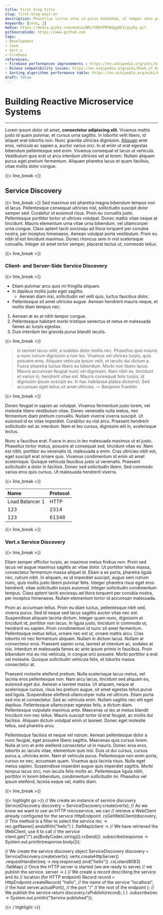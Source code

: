 ```yaml
---
title: First blog title
slug: first-blog-post-en
description: Phasellus luctus urna id purus bibendum, ut tempor odio pulvinar. Aenean venenatis nisi justo, at vestibulum nisl lacinia vitae. Etiam at urna urna.
keywords: [ceva, 2]
media: https://media.giphy.com/media/BRLfVBVVPM3WIgg8E3/giphy.gif
gitSourceCode: https://www.github.com
tags:
- Development
- Java
- Vert.x
- Firebase
references:
- Firebase performances improvements : https://en.wikipedia.org/wiki/Group_(mathematics)
- RxJava compatibility issues: https://en.wikipedia.org/wiki/Book_of_Kells
- Sorting algorithms performance table: https://en.wikipedia.org/wiki/Bacteria 
draft: false
---
```


# Building Reactive Microservice Systems
---

Lorem ipsum dolor sit amet, **consectetur adipiscing elit**. 
Vivamus mattis justo id quam pulvinar, et cursus urna sagittis. 
In lobortis velit libero, id aliquet erat lobortis non. 
Nunc gravida ultricies dignissim. 
[Aliquam](https://www.example.com) ante eros, vehicula ac sapien a, auctor varius orci. 
In at enim ut erat egestas bibendum pellentesque sed enim.
Vivamus consequat et lacus ut vehicula. 
Vestibulum quis erat ut arcu interdum ultricies vel at lorem. 
Nullam aliquam purus eget pretium fermentum. 
Aliquam pharetra lacus et quam facilisis, vitae mollis dolor congue.       

{{< line_break >}}
## Service Discovery
{{< line_break >}}
Sed maximus est pharetra magna bibendum tempus non id lacus. Pellentesque consequat ultricies nisl, sollicitudin suscipit dolor semper sed. Curabitur id euismod risus. Proin eu convallis justo. Pellentesque porttitor tortor ut ultrices volutpat. Donec mattis vitae neque at tincidunt. Mauris elementum urna vitae urna bibendum, vel ullamcorper urna congue. Class aptent taciti sociosqu ad litora torquent per conubia nostra, per inceptos himenaeos. Aenean volutpat porta vestibulum. Proin eu nibh id est tincidunt maximus. Donec rhoncus sem in nisl scelerisque convallis. Integer sit amet tortor semper, placerat lectus ut, commodo tellus.

{{< line_break >}}
### Client- and Server-Side Service Discovery
{{< line_break >}}
- Etiam pulvinar arcu quis mi fringilla aliquam. 
- In dapibus mollis justo eget sagittis. 
    - Aenean diam nisi, sollicitudin vel velit quis, luctus faucibus dolor. 
- Pellentesque sit amet ultricies augue. Aenean hendrerit mauris neque, et mollis diam tempus nec. 

1. Aenean at ex at nibh tempor congue. 
2. Pellentesque habitant morbi tristique senectus et netus et malesuada fames ac turpis egestas. 
3. Duis interdum leo gravida purus blandit iaculis.

{{< line_break >}}

> In laoreet lacus velit, a sodales dolor mollis nec. Phasellus quis mauris a nunc rutrum dignissim a non leo. Vivamus vel ultrices turpis, quis posuere eros. Aliquam vehicula ipsum velit, et iaculis dui dictum a. Fusce pharetra luctus libero eu bibendum. Morbi non libero lacus. Mauris accumsan feugiat nunc vel dignissim. Nam nibh ex, tincidunt et varius in, hendrerit vitae est. Mauris consequat felis turpis, id dignissim ipsum suscipit eu. In hac habitasse platea dictumst. Sed accumsan eget tellus sit amet ultricies.
— Benjamin Franklin

{{< line_break >}}

Donec feugiat in sapien ac volutpat. Vivamus fermentum justo lorem, vel molestie libero vestibulum vitae. Donec venenatis nulla metus, nec fermentum diam pretium convallis. Nullam viverra viverra suscipit. Ut euismod id ex vitae imperdiet. Curabitur eu nisl arcu. Praesent hendrerit sollicitudin est ac interdum. Nam et leo cursus, dignissim elit in, scelerisque lectus.


Nunc a faucibus erat. Fusce in arcu in leo malesuada maximus ut et justo. Phasellus tortor metus, posuere at consequat sed, tincidunt vitae ex. Nam est nibh, porttitor eu venenatis id, malesuada a enim. Cras ultricies nibh est, eget suscipit erat ornare quis. Vivamus condimentum id enim sit amet scelerisque. Quisque vehicula faucibus justo ut venenatis. Praesent sollicitudin a dolor in facilisis. Donec sed sollicitudin libero. Sed commodo varius eros quis cursus. Ut malesuada hendrerit viverra.

{{< line_break >}}

| Name | Protocol  |
|:----|:------|
| Load Balancer 1 | HTTP     |
| 123 | 2314  |
| 123 | 61346 |

{{< line_break >}}
### Vert.x Service Discovery
{{< line_break >}}

Etiam semper efficitur turpis, ac maximus metus finibus non. Proin sed lacus vel augue maximus sagittis ac vitae dolor. Ut porttitor tellus massa, consectetur fermentum massa aliquet id. Etiam a ex porta, pharetra ligula nec, rutrum nibh. In aliquam, ex id imperdiet suscipit, augue sem rutrum nunc, quis mollis justo libero pulvinar felis. Integer pharetra risus eget eros hendrerit, vitae sollicitudin turpis euismod. Integer sollicitudin condimentum tempus. Class aptent taciti sociosqu ad litora torquent per conubia nostra, per inceptos himenaeos. Nullam elementum tortor id accumsan malesuada.

Proin ac accumsan tellus. Proin eu diam luctus, pellentesque nibh sed, viverra purus. Sed id neque sed lacus sagittis auctor vitae nec est. Suspendisse aliquam lacinia dictum. Integer quam nunc, dignissim at tincidunt id, porttitor non lacus. In ligula justo, tincidunt in commodo ut, hendrerit eu sapien. Proin condimentum id nunc sit amet fermentum. Pellentesque metus tellus, ornare nec est ut, ornare mattis arcu. Cras lobortis mi nec fermentum aliquam. Nullam in dictum lacus. Nullam at consectetur eros. Praesent sapien urna, laoreet at interdum ac, sodales at nisi. Interdum et malesuada fames ac ante ipsum primis in faucibus. Proin bibendum nisi eu nisi vehicula, in congue orci posuere. Morbi porttitor a erat vel molestie. Quisque sollicitudin vehicula felis, et lobortis massa consectetur at.

Praesent molestie eleifend pretium. Nulla scelerisque lacus metus, vel lacinia eros pellentesque non. Nam arcu lacus, tincidunt sed aliquam eu, euismod eget dui. Aenean a laoreet massa. Ut aliquam, neque at scelerisque cursus, risus leo pretium augue, sit amet egestas tellus purus sed ligula. Suspendisse eleifend ullamcorper nulla vel ultrices. Etiam porta sed nisi et consectetur. Sed ac vehicula enim. Nullam sagittis nec elit eget dapibus. Pellentesque ullamcorper egestas felis, a dictum diam. Pellentesque vulputate maximus ante. Maecenas ut leo at metus blandit tincidunt non nec tellus. Mauris suscipit tortor id erat feugiat, ac mollis dui facilisis. Aliquam dictum volutpat enim ut laoreet. Donec eget molestie tellus, sed pharetra arcu.

Pellentesque facilisis et neque vel rutrum. Aenean pellentesque dolor a nunc feugiat, eget posuere libero sagittis. Maecenas quis cursus lorem. Nulla at orci et ante eleifend consectetur ut in mauris. Donec eros eros, lobortis ac iaculis vitae, elementum quis nisi. Duis ut dui cursus, cursus purus a, ultricies enim. Nam et vehicula purus. Pellentesque non enim porta, cursus ex nec, accumsan quam. Vivamus quis lacinia risus. Nulla eget metus sapien. Suspendisse imperdiet augue quis imperdiet sagittis. Morbi tempus lacus orci, non iaculis felis mollis ac. Pellentesque ligula nibh, porttitor in lorem bibendum, condimentum sollicitudin mi. Phasellus vel ipsum eleifend, lacinia neque vel, mattis diam.

{{< line_break >}}

{{< highlight go  >}}
// We create an instance of service discovery 
ServiceDiscovery discovery = ServiceDiscovery.create(vertx);
// As we know we want to use an HTTP microservice, we can
// retrieve a WebClient already configured for the service
HttpEndpoint
    .rxGetWebClient(discovery,
     // This method is a filter to select the service
     rec -> rec.getName().endsWith("hello")
     )
     .flatMap(client ->
     // We have retrieved the WebClient, use it to call
     // the service
     client.get("/").as(BodyCodec.string()).rxSend())
        .subscribe(response -> System.out.println(response.body()));

// We create the service discovery object
ServiceDiscovery discovery = ServiceDiscovery.create(vertx);
vertx.createHttpServer()
    .requestHandler(req -> req.response().end("hello"))
    .rxListen(8083)
    .flatMap(
    // Once the HTTP server is started (we are ready to serve)
    // we publish the service.
    server -> {
    // We create a record describing the service and its
    // location (for HTTP endpoint)
    Record record = HttpEndpoint.createRecord(
    "hello", // the name of the service
    "localhost", // the host
    server.actualPort(), // the port
    "/" // the root of the endpoint
    );
// We publish the service
return discovery.rxPublish(record);
}
)
.subscribe(rec -> System.out.println("Service published"));

{{< / highlight >}}
